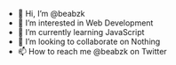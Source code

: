 - 👋 Hi, I’m @beabzk
- 👀 I’m interested in Web Development
- 🌱 I’m currently learning JavaScript
- 💞️ I’m looking to collaborate on Nothing
- 📫 How to reach me @beabzk on Twitter

<!---
beabzk/beabzk is a ✨ special ✨ repository because its `README.md` (this file) appears on your GitHub profile.
You can click the Preview link to take a look at your changes.
--->

